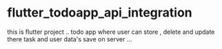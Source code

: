# flutter_todoapp_api_integration
this is flutter project .. todo app where user can store , delete and update there task and user data's save on server ... 

